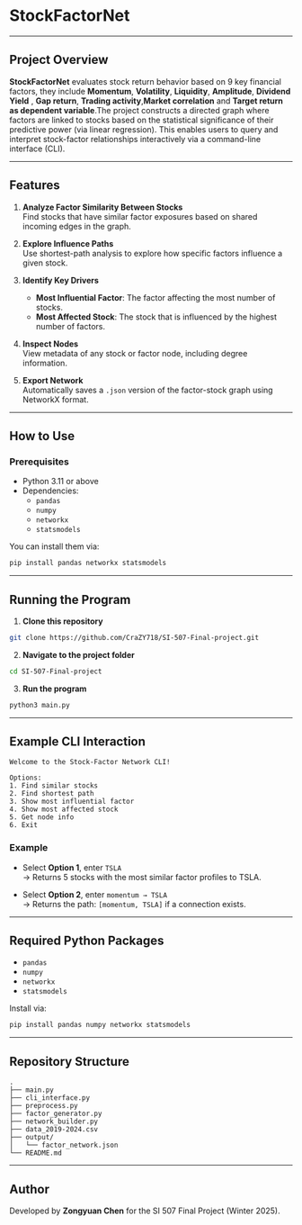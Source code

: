 # StockFactorNet

---

## Project Overview

**StockFactorNet** evaluates stock return behavior based on 9 key financial factors, they include **Momentum**, **Volatility**, **Liquidity**, **Amplitude**, **Dividend Yield** , **Gap return**, **Trading activity**,**Market correlation** and **Target return as dependent variable**.The project constructs a directed graph where factors are linked to stocks based on the statistical significance of their predictive power (via linear regression). This enables users to query and interpret stock-factor relationships interactively via a command-line interface (CLI).

---

## Features

1. **Analyze Factor Similarity Between Stocks**  
   Find stocks that have similar factor exposures based on shared incoming edges in the graph.

2. **Explore Influence Paths**  
   Use shortest-path analysis to explore how specific factors influence a given stock.

3. **Identify Key Drivers**  
   - **Most Influential Factor**: The factor affecting the most number of stocks.  
   - **Most Affected Stock**: The stock that is influenced by the highest number of factors.

4. **Inspect Nodes**  
   View metadata of any stock or factor node, including degree information.

5. **Export Network**  
   Automatically saves a `.json` version of the factor-stock graph using NetworkX format.

---

## How to Use

### Prerequisites

- Python 3.11 or above
- Dependencies:
  - `pandas`
  - `numpy`
  - `networkx`
  - `statsmodels`

You can install them via:

```bash
pip install pandas networkx statsmodels
```

---

## Running the Program

1. **Clone this repository**

```bash
git clone https://github.com/CraZY718/SI-507-Final-project.git
```

2. **Navigate to the project folder**

```bash
cd SI-507-Final-project
```

3. **Run the program**

```bash
python3 main.py
```

---

## Example CLI Interaction

```
Welcome to the Stock-Factor Network CLI!

Options:
1. Find similar stocks
2. Find shortest path
3. Show most influential factor
4. Show most affected stock
5. Get node info
6. Exit
```

### Example

- Select **Option 1**, enter `TSLA`  
  → Returns 5 stocks with the most similar factor profiles to TSLA.

- Select **Option 2**, enter `momentum → TSLA`  
  → Returns the path: `[momentum, TSLA]` if a connection exists.

---

## Required Python Packages

- `pandas`
- `numpy`
- `networkx`
- `statsmodels`

Install via:

```bash
pip install pandas numpy networkx statsmodels
```

---

## Repository Structure

```
.
├── main.py
├── cli_interface.py
├── preprocess.py
├── factor_generator.py
├── network_builder.py
├── data_2019-2024.csv
├── output/
│   └── factor_network.json
└── README.md
```

---

## Author

Developed by **Zongyuan Chen** for the SI 507 Final Project (Winter 2025).

